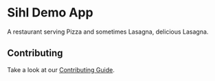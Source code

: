 # Sihl Demo App

A restaurant serving Pizza and sometimes Lasagna, delicious Lasagna.

## Contributing

Take a look at our [Contributing Guide](CONTRIBUTING.md).
